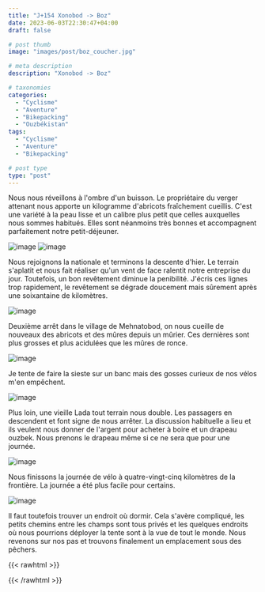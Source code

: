 ```yaml
---
title: "J+154 Xonobod -> Boz"
date: 2023-06-03T22:30:47+04:00
draft: false

# post thumb
image: "images/post/boz_coucher.jpg"

# meta description
description: "Xonobod -> Boz"

# taxonomies
categories:
  - "Cyclisme" 
  - "Aventure" 
  - "Bikepacking"
  - "Ouzbékistan" 
tags:
  - "Cyclisme" 
  - "Aventure" 
  - "Bikepacking" 

# post type
type: "post"
---
```


Nous nous réveillons à l'ombre d'un buisson. Le propriétaire du verger attenant nous apporte un kilogramme d'abricots fraîchement cueillis. C'est une variété à la peau lisse et un calibre plus petit que celles auxquelles nous sommes habitués. Elles sont néanmoins très bonnes et accompagnent parfaitement notre petit-déjeuner. 

![image](../../images/post/boz_camp.jpg)
![image](../../images/post/boz_abricots.jpg)

Nous rejoignons la nationale et terminons la descente d'hier. Le terrain s'aplatit et nous fait réaliser qu'un vent de face ralentit notre entreprise du jour. Toutefois, un bon revêtement diminue la penibilité. J'écris ces lignes trop rapidement, le revêtement se dégrade doucement mais sûrement après une soixantaine de kilomètres. 

![image](../../images/post/boz_stand.jpg)

Deuxième arrêt dans le village de Mehnatobod, on nous cueille de nouveaux des abricots et des mûres depuis un mûrier. Ces dernières sont plus grosses et plus acidulées que les mûres de ronce. 

![image](../../images/post/boz_mures.png)

Je tente de faire la sieste sur un banc mais des gosses curieux de nos vélos m'en empêchent. 

![image](../../images/post/boz_mur.jpg)

Plus loin, une vieille Lada tout terrain nous double. Les passagers en descendent et font signe de nous arrêter. La discussion habituelle a lieu et ils veulent nous donner de l'argent pour acheter à boire et un drapeau ouzbek. Nous prenons le drapeau même si ce ne sera que pour une journée. 

![image](../../images/post/boz_drapeau.jpg)

Nous finissons la journée de vélo à quatre-vingt-cinq kilomètres de la frontière. La journée a été plus facile pour certains. 

![image](../../images/post/boz_ambulance.jpg)
 
 Il faut toutefois trouver un endroit où dormir. Cela s'avère compliqué, les petits chemins entre les champs sont tous privés et les quelques endroits où nous pourrions déployer la tente sont à la vue de tout le monde. Nous revenons sur nos pas et trouvons finalement un emplacement sous des pêchers. 

{{< rawhtml >}} 
<div class="strava-embed-placeholder" data-embed-type="activity" data-embed-id="9202321654"></div><script src="https://strava-embeds.com/embed.js"></script>
{{< /rawhtml >}} 
